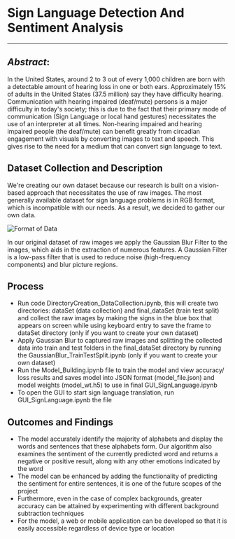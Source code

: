 # **Sign Language Detection And Sentiment Analysis**
---

## _Abstract_: 

In the United States, around 2 to 3 out of every 1,000 children are born with a detectable amount of hearing loss in one or both ears. Approximately 15% of adults in the United States (37.5 million) say they have difficulty hearing. Communication with hearing impaired (deaf/mute) persons is a major difficulty in today's society; this is due to the fact that their primary mode of communication (Sign Language or local hand gestures) necessitates the use of an interpreter at all times. Non-hearing impaired and hearing impaired people (the deaf/mute) can benefit greatly from circadian engagement with visuals by converting images to text and speech. This gives rise to the need for a medium that can convert sign language to text.

## Dataset Collection and Description

We're creating our own dataset because our research is built on a vision-based approach that necessitates the use of raw images. The most generally available dataset for sign language problems is in RGB format, which is incompatible with our needs. As a result, we decided to gather our own data.

![Format of Data](https://github.com/HarukaGeorge/Sign-Language-detection-sentiment-analysis/blob/master/images/data_format.jpg)

In our original dataset of raw images we apply the Gaussian Blur Filter to the images, which aids in the extraction of numerous features. A Gaussian Filter is a low-pass filter that is used to reduce noise (high-frequency components) and blur picture regions.



## Process

* Run code DirectoryCreation_DataCollection.ipynb, this will create two directories: dataSet (data collection) and final_dataSet (train test split) and collect the raw images by making the signs in the blue box that appears on screen while using keyboard entry to save the frame to dataSet directory (only if you want to create your own dataset)
* Apply Gaussian Blur to captured raw images and splitting the collected data into train and test folders in the final_dataSet directory by running the GaussianBlur_TrainTestSplit.ipynb (only if you want to create your own dataset)
* Run the Model_Building.ipynb file to train the model and view accuracy/ loss results and saves model into JSON format (model_file.json) and model weights (model_wt.h5) to use in final GUI_SignLanguage.ipynb
* To open the GUI to start sign language translation, run GUI_SignLanguage.ipynb  the  file 

## Outcomes and Findings
- The model accurately identify the majority of alphabets and display the words and sentences that these alphabets form. Our algorithm also examines the sentiment of the currently predicted word and returns a negative or positive result, along with any other emotions indicated by the word
- The model can be enhanced by adding the functionality of predicting the sentiment for entire sentences, it is one of the future scopes of the project
- Furthermore, even in the case of complex backgrounds, greater accuracy can be attained by experimenting with different background subtraction techniques
- For the model, a web or mobile application can be developed so that it is easily accessible regardless of device type or location
